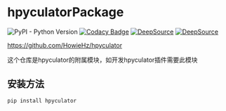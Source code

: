 # hpyculatorPackage

![PyPI - Python Version](https://img.shields.io/pypi/pyversions/hpyculator)
[![Codacy Badge](https://app.codacy.com/project/badge/Grade/f276a62341d647d08cd3c3dd275097ff)](https://www.codacy.com/gh/HowieHz/hpyculatorPackage/dashboard?utm_source=github.com&amp;utm_medium=referral&amp;utm_content=HowieHz/hpyculatorPackage&amp;utm_campaign=Badge_Grade)
[![DeepSource](https://deepsource.io/gh/HowieHz/hpyculatorPackage.svg/?label=active+issues&show_trend=true&token=53S3gt4_SWrxqWlzkJxMuWez)](https://deepsource.io/gh/HowieHz/hpyculatorPackage/?ref=repository-badge)
[![DeepSource](https://deepsource.io/gh/HowieHz/hpyculatorPackage.svg/?label=resolved+issues&show_trend=true&token=53S3gt4_SWrxqWlzkJxMuWez)](https://deepsource.io/gh/HowieHz/hpyculatorPackage/?ref=repository-badge)

https://github.com/HowieHz/hpyculator

这个仓库是hpyculator的附属模块，如开发hpyculator插件需要此模块

## 安装方法

`pip install hpyculator`
